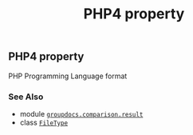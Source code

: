 ﻿---
title: PHP4 property
second_title: GroupDocs.Comparison for Python via .NET API References
description: 
type: docs
url: /python-net/groupdocs.comparison.result/filetype/php4/
is_root: false
weight: 1010
---

## PHP4 property


PHP Programming Language format

### See Also
* module [`groupdocs.comparison.result`](../../)
* class [`FileType`](/comparison/python-net/groupdocs.comparison.result/filetype)
